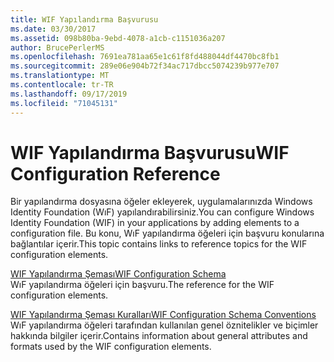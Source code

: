 ```yaml
---
title: WIF Yapılandırma Başvurusu
ms.date: 03/30/2017
ms.assetid: 098b80ba-9ebd-4078-a1cb-c1151036a207
author: BrucePerlerMS
ms.openlocfilehash: 7691ea781aa65e1c61f8fd488044df4470bc8fb1
ms.sourcegitcommit: 289e06e904b72f34ac717dbcc5074239b977e707
ms.translationtype: MT
ms.contentlocale: tr-TR
ms.lasthandoff: 09/17/2019
ms.locfileid: "71045131"
---
```

# <a name="wif-configuration-reference"></a><span data-ttu-id="285b2-102">WIF Yapılandırma Başvurusu</span><span class="sxs-lookup"><span data-stu-id="285b2-102">WIF Configuration Reference</span></span>
<span data-ttu-id="285b2-103">Bir yapılandırma dosyasına öğeler ekleyerek, uygulamalarınızda Windows Identity Foundation (WıF) yapılandırabilirsiniz.</span><span class="sxs-lookup"><span data-stu-id="285b2-103">You can configure Windows Identity Foundation (WIF) in your applications by adding elements to a configuration file.</span></span> <span data-ttu-id="285b2-104">Bu konu, WıF yapılandırma öğeleri için başvuru konularına bağlantılar içerir.</span><span class="sxs-lookup"><span data-stu-id="285b2-104">This topic contains links to reference topics for the WIF configuration elements.</span></span>  
  
 [<span data-ttu-id="285b2-105">WIF Yapılandırma Şeması</span><span class="sxs-lookup"><span data-stu-id="285b2-105">WIF Configuration Schema</span></span>](../configure-apps/file-schema/windows-identity-foundation/index.md)  
 <span data-ttu-id="285b2-106">WıF yapılandırma öğeleri için başvuru.</span><span class="sxs-lookup"><span data-stu-id="285b2-106">The reference for the WIF configuration elements.</span></span>  
  
 [<span data-ttu-id="285b2-107">WIF Yapılandırma Şeması Kuralları</span><span class="sxs-lookup"><span data-stu-id="285b2-107">WIF Configuration Schema Conventions</span></span>](wif-configuration-schema-conventions.md)  
 <span data-ttu-id="285b2-108">WıF yapılandırma öğeleri tarafından kullanılan genel öznitelikler ve biçimler hakkında bilgiler içerir.</span><span class="sxs-lookup"><span data-stu-id="285b2-108">Contains information about general attributes and formats used by the WIF configuration elements.</span></span>
